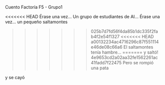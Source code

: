 Cuento Factoría F5 - Grupo1

<<<<<<< HEAD
Érase una vez...
Un grupo de estudiantes de AI...
Érase una vez... un pequeño saltamontes
>>>>>>> 025b7d7fd56f4da85b1dc335f2fab4f2e54f1327
<<<<<<< HEAD
>>>>>>> a00132234ac4716296c87f551114e46de08c66a6
El saltamontes tenía hambre...
=======
y saltó!
>>>>>>> 4e9653cd2a02aa32fe1562261ac41fadd7f22475
Pero se rompió una pata

y se cayó